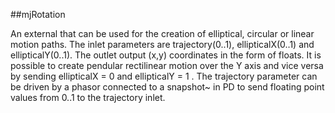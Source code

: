 ##mjRotation

An external that can be used for the creation of elliptical, circular or linear motion paths. The inlet parameters are trajectory(0..1), ellipticalX(0..1) and ellipticalY(0..1). The outlet output (x,y) coordinates in the form of floats. It is possible to create pendular rectilinear motion over the Y axis and vice versa by sending ellipticalX = 0 and ellipticalY = 1 . The trajectory parameter can be driven by a phasor connected to a snapshot~ in PD to send floating point values from 0..1 to the trajectory inlet.
